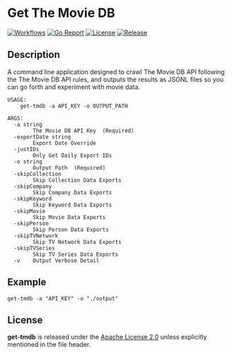 # Get The Movie DB

[![Workflows](https://github.com/wintermi/get-tmdb/workflows/Go%20-%20Build/badge.svg)](https://github.com/wintermi/get-tmdb/actions)
[![Go Report](https://goreportcard.com/badge/github.com/wintermi/get-tmdb)](https://goreportcard.com/report/github.com/wintermi/get-tmdb)
[![License](https://img.shields.io/github/license/wintermi/get-tmdb)](https://github.com/wintermi/get-tmdb/blob/main/LICENSE)
[![Release](https://img.shields.io/github/v/release/wintermi/get-tmdb?include_prereleases)](https://github.com/wintermi/get-tmdb/releases)

## Description

A command line application designed to crawl The Movie DB API following the The Movie DB API rules, and outputs the results as JSONL files so you can go forth and experiment with movie data.

```
USAGE:
    get-tmdb -a API_KEY -o OUTPUT_PATH

ARGS:
  -a string
        The Movie DB API Key  (Required)
  -exportDate string
        Export Date Override
  -justIDs
        Only Get Daily Export IDs
  -o string
        Output Path  (Required)
  -skipCollection
        Skip Collection Data Exports
  -skipCompany
        Skip Company Data Exports
  -skipKeyword
        Skip Keyword Data Exports
  -skipMovie
        Skip Movie Data Exports
  -skipPerson
        Skip Person Data Exports
  -skipTVNetwork
        Skip TV Network Data Exports
  -skipTVSeries
        Skip TV Series Data Exports
  -v    Output Verbose Detail
```

## Example

```
get-tmdb -a "API_KEY" -o "./output"
```

## License

**get-tmdb** is released under the [Apache License 2.0](https://github.com/wintermi/get-tmdb/blob/main/LICENSE) unless explicitly mentioned in the file header.

